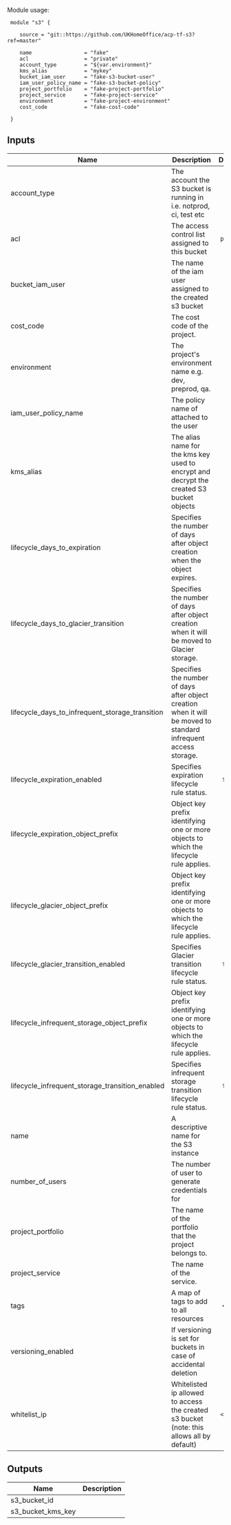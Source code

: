 Module usage:

     module "s3" {

        source = "git::https://github.com/UKHomeOffice/acp-tf-s3?ref=master"

        name                 = "fake"
        acl                  = "private"
        account_type         = "${var.environment}"
        kms_alias            = "mykey"
        bucket_iam_user      = "fake-s3-bucket-user"
        iam_user_policy_name = "fake-s3-bucket-policy"
        project_portfolio    = "fake-project-portfolio"
        project_service      = "fake-project-service"
        environment          = "fake-project-environment"
        cost_code            = "fake-cost-code"

     }


## Inputs

| Name | Description | Default | Required |
|------|-------------|:-----:|:-----:|
| account_type | The account the S3 bucket is running in i.e. notprod, ci, test etc | - | yes |
| acl | The access control list assigned to this bucket | `public` | no |
| bucket_iam_user | The name of the iam user assigned to the created s3 bucket | - | yes |
| cost_code | The cost code of the project. | `` | no |
| environment | The project's environment name e.g. dev, preprod, qa. | `` | no |
| iam_user_policy_name | The policy name of attached to the user | - | yes |
| kms_alias | The alias name for the kms key used to encrypt and decrypt the created S3 bucket objects | `` | no |
| lifecycle_days_to_expiration | Specifies the number of days after object creation when the object expires. | `365` | no |
| lifecycle_days_to_glacier_transition | Specifies the number of days after object creation when it will be moved to Glacier storage. | `180` | no |
| lifecycle_days_to_infrequent_storage_transition | Specifies the number of days after object creation when it will be moved to standard infrequent access storage. | `60` | no |
| lifecycle_expiration_enabled | Specifies expiration lifecycle rule status. | `false` | no |
| lifecycle_expiration_object_prefix | Object key prefix identifying one or more objects to which the lifecycle rule applies. | `` | no |
| lifecycle_glacier_object_prefix | Object key prefix identifying one or more objects to which the lifecycle rule applies. | `` | no |
| lifecycle_glacier_transition_enabled | Specifies Glacier transition lifecycle rule status. | `false` | no |
| lifecycle_infrequent_storage_object_prefix | Object key prefix identifying one or more objects to which the lifecycle rule applies. | `` | no |
| lifecycle_infrequent_storage_transition_enabled | Specifies infrequent storage transition lifecycle rule status. | `false` | no |
| name | A descriptive name for the S3 instance | - | yes |
| number_of_users | The number of user to generate credentials for | `1` | no |
| project_portfolio | The name of the portfolio that the project belongs to. | `` | no |
| project_service | The name of the service. | `` | no |
| tags | A map of tags to add to all resources | `<map>` | no |
| versioning_enabled | If versioning is set for buckets in case of accidental deletion | `true` | no |
| whitelist_ip | Whitelisted ip allowed to access the created s3 bucket (note: this allows all by default) | `<list>` | no |

## Outputs

| Name | Description |
|------|-------------|
| s3_bucket_id |  |
| s3_bucket_kms_key |  |

